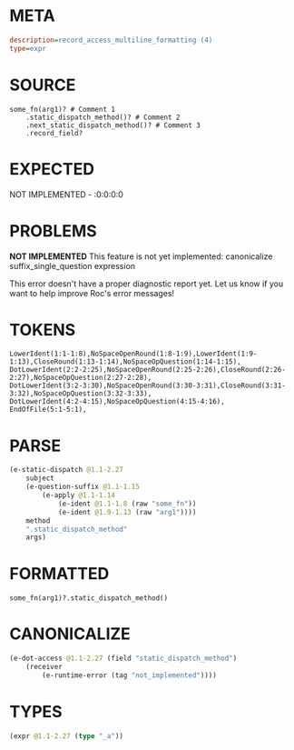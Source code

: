# META
~~~ini
description=record_access_multiline_formatting (4)
type=expr
~~~
# SOURCE
~~~roc
some_fn(arg1)? # Comment 1
	.static_dispatch_method()? # Comment 2
	.next_static_dispatch_method()? # Comment 3
	.record_field?
~~~
# EXPECTED
NOT IMPLEMENTED - :0:0:0:0
# PROBLEMS
**NOT IMPLEMENTED**
This feature is not yet implemented: canonicalize suffix_single_question expression

This error doesn't have a proper diagnostic report yet. Let us know if you want to help improve Roc's error messages!

# TOKENS
~~~zig
LowerIdent(1:1-1:8),NoSpaceOpenRound(1:8-1:9),LowerIdent(1:9-1:13),CloseRound(1:13-1:14),NoSpaceOpQuestion(1:14-1:15),
DotLowerIdent(2:2-2:25),NoSpaceOpenRound(2:25-2:26),CloseRound(2:26-2:27),NoSpaceOpQuestion(2:27-2:28),
DotLowerIdent(3:2-3:30),NoSpaceOpenRound(3:30-3:31),CloseRound(3:31-3:32),NoSpaceOpQuestion(3:32-3:33),
DotLowerIdent(4:2-4:15),NoSpaceOpQuestion(4:15-4:16),
EndOfFile(5:1-5:1),
~~~
# PARSE
~~~clojure
(e-static-dispatch @1.1-2.27
	subject
	(e-question-suffix @1.1-1.15
		(e-apply @1.1-1.14
			(e-ident @1.1-1.8 (raw "some_fn"))
			(e-ident @1.9-1.13 (raw "arg1"))))
	method
	".static_dispatch_method"
	args)
~~~
# FORMATTED
~~~roc
some_fn(arg1)?.static_dispatch_method()
~~~
# CANONICALIZE
~~~clojure
(e-dot-access @1.1-2.27 (field "static_dispatch_method")
	(receiver
		(e-runtime-error (tag "not_implemented"))))
~~~
# TYPES
~~~clojure
(expr @1.1-2.27 (type "_a"))
~~~
